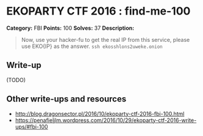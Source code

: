 # EKOPARTY CTF 2016 : find-me-100

**Category:** FBI
**Points:** 100
**Solves:** 37
**Description:**

> Now, use your hacker-fu to get the real IP from this service, please use EKO{IP} as the answer.
> `ssh ekosshlons2uweke.onion`


## Write-up

(TODO)

## Other write-ups and resources

* http://blog.dragonsector.pl/2016/10/ekoparty-ctf-2016-fbi-100.html
* https://penafieljlm.wordpress.com/2016/10/29/ekoparty-ctf-2016-write-ups/#fbi-100
